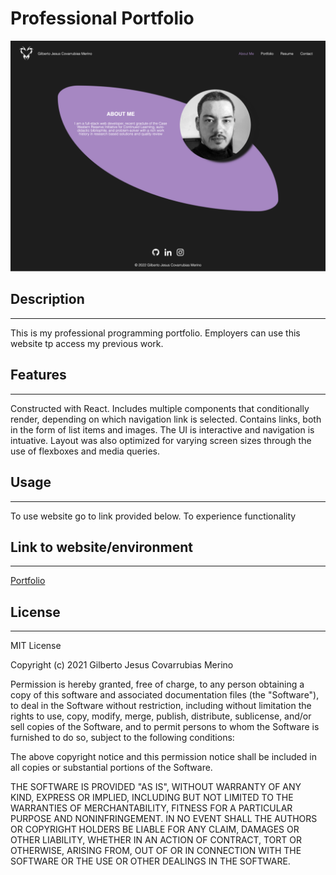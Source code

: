 # Professional Portfolio
![Screenshot](./src/assets/readme/react-portfolio-screenshot.png)

## Description
---
This is my professional programming portfolio. Employers can use this website tp access my previous work.

## Features
---
Constructed with React. Includes multiple components that conditionally render, depending on which navigation link is selected. Contains links, both in the form of list items and images. The UI is interactive and navigation is intuative. Layout was also optimized for varying screen sizes through the use of flexboxes and media queries.  

## Usage
---
To use website go to link provided below. To experience functionality 

## Link to website/environment
---
[Portfolio](https://perfect-perfect.github.io/react-portfolio/)

## License
---
MIT License

Copyright (c) 2021 Gilberto Jesus Covarrubias Merino

Permission is hereby granted, free of charge, to any person obtaining a copy
of this software and associated documentation files (the "Software"), to deal
in the Software without restriction, including without limitation the rights
to use, copy, modify, merge, publish, distribute, sublicense, and/or sell
copies of the Software, and to permit persons to whom the Software is
furnished to do so, subject to the following conditions:

The above copyright notice and this permission notice shall be included in all
copies or substantial portions of the Software.

THE SOFTWARE IS PROVIDED "AS IS", WITHOUT WARRANTY OF ANY KIND, EXPRESS OR
IMPLIED, INCLUDING BUT NOT LIMITED TO THE WARRANTIES OF MERCHANTABILITY,
FITNESS FOR A PARTICULAR PURPOSE AND NONINFRINGEMENT. IN NO EVENT SHALL THE
AUTHORS OR COPYRIGHT HOLDERS BE LIABLE FOR ANY CLAIM, DAMAGES OR OTHER
LIABILITY, WHETHER IN AN ACTION OF CONTRACT, TORT OR OTHERWISE, ARISING FROM,
OUT OF OR IN CONNECTION WITH THE SOFTWARE OR THE USE OR OTHER DEALINGS IN THE
SOFTWARE.

